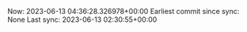 Now: 2023-06-13 04:36:28.326978+00:00 Earliest commit since sync: None Last sync: 2023-06-13 02:30:55+00:00
